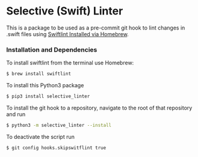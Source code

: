 # Selective (Swift) Linter

This is a package to be used as a pre-commit git hook to lint changes in .swift files using [Swiftlint Installed via Homebrew](https://formulae.brew.sh/formula/swiftlint).

### Installation and  Dependencies
To install swiftlint from the terminal use Homebrew:
```sh
$ brew install swiftlint
```
To install this Python3 package

```sh
$ pip3 install selective_linter
```

To install the git hook to a repository, navigate to the root of that repository and run

```sh
$ python3 -m selective_linter --install
```

To deactivate the script run

```sh
$ git config hooks.skipswitflint true
```
